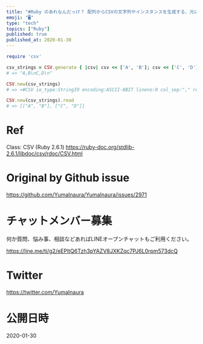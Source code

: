 ```yaml
---
title: "#Ruby のあれなんだっけ？ 配列からCSVの文字列やインスタンスを生成する、元に戻す"
emoji: "🖥"
type: "tech"
topics: ["Ruby"]
published: true
published_at: 2020-01-30
---
```


```rb
require 'csv'

csv_strings = CSV.generate { |csv| csv << ['A', 'B']; csv << ['C', 'D'] }
# => "A,B\nC,D\n"

CSV.new(csv_strings)
# => <#CSV io_type:StringIO encoding:ASCII-8BIT lineno:0 col_sep:"," row_sep:"\n" quote_char:"\"">

CSV.new(csv_strings).read
# => [["A", "B"], ["C", "D"]]
```

# Ref

Class: CSV (Ruby 2.6.1)
https://ruby-doc.org/stdlib-2.6.1/libdoc/csv/rdoc/CSV.html

# Original by Github issue

https://github.com/YumaInaura/YumaInaura/issues/2971








<!-- Update From Qiita API -->

# チャットメンバー募集


何か質問、悩み事、相談などあればLINEオープンチャットもご利用ください。

https://line.me/ti/g2/eEPltQ6Tzh3pYAZV8JXKZqc7PJ6L0rpm573dcQ





# Twitter


https://twitter.com/YumaInaura


<!-- Update From Qiita API -->



# 公開日時

2020-01-30
